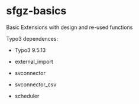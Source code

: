# sfgz-basics
Basic Extensions with design and re-used functions

Typo3 dependences:
- Typo3 9.5.13

- external_import 
 
- svconnector
 
- svconnector_csv 
 
- scheduler
 
 
